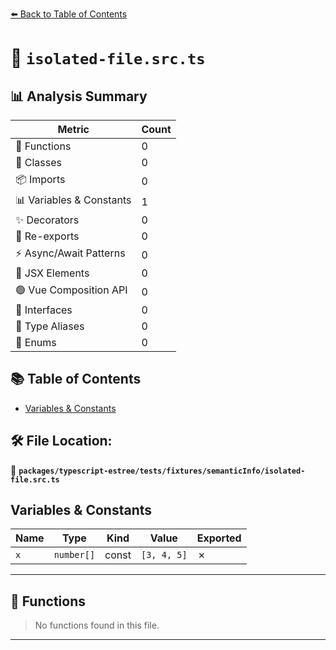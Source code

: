 [⬅️ Back to Table of Contents](../../../../../index.md)

# 📄 `isolated-file.src.ts`

## 📊 Analysis Summary

| Metric | Count |
|--------|-------|
| 🔧 Functions | 0 |
| 🧱 Classes | 0 |
| 📦 Imports | 0 |
| 📊 Variables & Constants | 1 |
| ✨ Decorators | 0 |
| 🔄 Re-exports | 0 |
| ⚡ Async/Await Patterns | 0 |
| 💠 JSX Elements | 0 |
| 🟢 Vue Composition API | 0 |
| 📐 Interfaces | 0 |
| 📑 Type Aliases | 0 |
| 🎯 Enums | 0 |

## 📚 Table of Contents

- [Variables & Constants](#variables-constants)

## 🛠️ File Location:
📂 **`packages/typescript-estree/tests/fixtures/semanticInfo/isolated-file.src.ts`**

## Variables & Constants

| Name | Type | Kind | Value | Exported |
|------|------|------|-------|----------|
| `x` | `number[]` | const | `[3, 4, 5]` | ✗ |


---

## 🔧 Functions

> No functions found in this file.


---